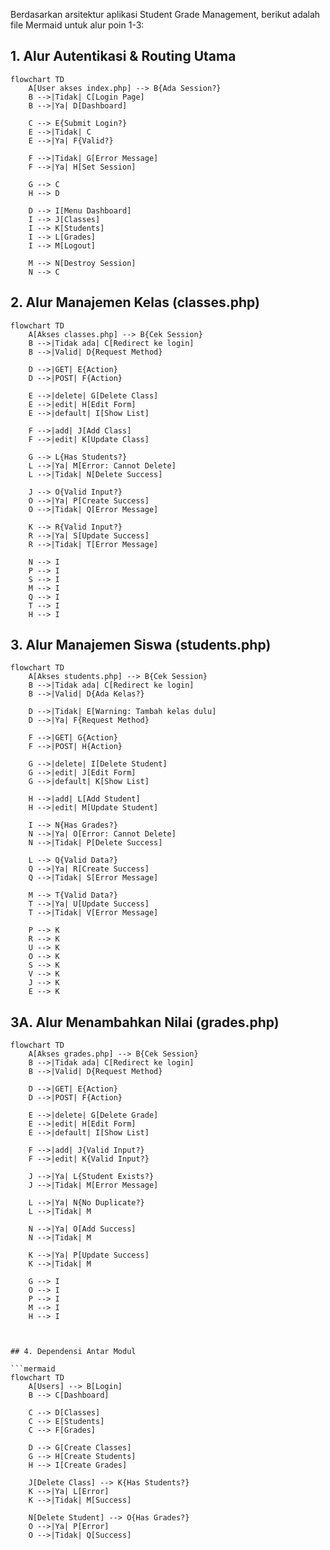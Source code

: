 Berdasarkan arsitektur aplikasi Student Grade Management, berikut adalah file Mermaid untuk alur poin 1-3:

## 1. Alur Autentikasi & Routing Utama

```mermaid
flowchart TD
    A[User akses index.php] --> B{Ada Session?}
    B -->|Tidak| C[Login Page]
    B -->|Ya| D[Dashboard]
    
    C --> E{Submit Login?}
    E -->|Tidak| C
    E -->|Ya| F{Valid?}
    
    F -->|Tidak| G[Error Message]
    F -->|Ya| H[Set Session]
    
    G --> C
    H --> D
    
    D --> I[Menu Dashboard]
    I --> J[Classes]
    I --> K[Students] 
    I --> L[Grades]
    I --> M[Logout]
    
    M --> N[Destroy Session]
    N --> C
```

## 2. Alur Manajemen Kelas (classes.php)

```mermaid
flowchart TD
    A[Akses classes.php] --> B{Cek Session}
    B -->|Tidak ada| C[Redirect ke login]
    B -->|Valid| D{Request Method}
    
    D -->|GET| E{Action}
    D -->|POST| F{Action}
    
    E -->|delete| G[Delete Class]
    E -->|edit| H[Edit Form]
    E -->|default| I[Show List]
    
    F -->|add| J[Add Class]
    F -->|edit| K[Update Class]
    
    G --> L{Has Students?}
    L -->|Ya| M[Error: Cannot Delete]
    L -->|Tidak| N[Delete Success]
    
    J --> O{Valid Input?}
    O -->|Ya| P[Create Success]
    O -->|Tidak| Q[Error Message]
    
    K --> R{Valid Input?}
    R -->|Ya| S[Update Success]
    R -->|Tidak| T[Error Message]
    
    N --> I
    P --> I
    S --> I
    M --> I
    Q --> I
    T --> I
    H --> I
```

## 3. Alur Manajemen Siswa (students.php)

```mermaid
flowchart TD
    A[Akses students.php] --> B{Cek Session}
    B -->|Tidak ada| C[Redirect ke login]
    B -->|Valid| D{Ada Kelas?}
    
    D -->|Tidak| E[Warning: Tambah kelas dulu]
    D -->|Ya| F{Request Method}
    
    F -->|GET| G{Action}
    F -->|POST| H{Action}
    
    G -->|delete| I[Delete Student]
    G -->|edit| J[Edit Form]
    G -->|default| K[Show List]
    
    H -->|add| L[Add Student]
    H -->|edit| M[Update Student]
    
    I --> N{Has Grades?}
    N -->|Ya| O[Error: Cannot Delete]
    N -->|Tidak| P[Delete Success]
    
    L --> Q{Valid Data?}
    Q -->|Ya| R[Create Success]
    Q -->|Tidak| S[Error Message]
    
    M --> T{Valid Data?}
    T -->|Ya| U[Update Success]
    T -->|Tidak| V[Error Message]
    
    P --> K
    R --> K
    U --> K
    O --> K
    S --> K
    V --> K
    J --> K
    E --> K
```


## 3A. Alur Menambahkan Nilai (grades.php)

```mermaid
flowchart TD
    A[Akses grades.php] --> B{Cek Session}
    B -->|Tidak ada| C[Redirect ke login]
    B -->|Valid| D{Request Method}
    
    D -->|GET| E{Action}
    D -->|POST| F{Action}
    
    E -->|delete| G[Delete Grade]
    E -->|edit| H[Edit Form]
    E -->|default| I[Show List]
    
    F -->|add| J{Valid Input?}
    F -->|edit| K{Valid Input?}
    
    J -->|Ya| L{Student Exists?}
    J -->|Tidak| M[Error Message]
    
    L -->|Ya| N{No Duplicate?}
    L -->|Tidak| M
    
    N -->|Ya| O[Add Success]
    N -->|Tidak| M
    
    K -->|Ya| P[Update Success]
    K -->|Tidak| M
    
    G --> I
    O --> I
    P --> I
    M --> I
    H --> I
```
```


## 4. Dependensi Antar Modul

```mermaid
flowchart TD
    A[Users] --> B[Login]
    B --> C[Dashboard]
    
    C --> D[Classes]
    C --> E[Students]
    C --> F[Grades]
    
    D --> G[Create Classes]
    G --> H[Create Students]
    H --> I[Create Grades]
    
    J[Delete Class] --> K{Has Students?}
    K -->|Ya| L[Error]
    K -->|Tidak| M[Success]
    
    N[Delete Student] --> O{Has Grades?}
    O -->|Ya| P[Error]
    O -->|Tidak| Q[Success]
```
